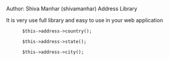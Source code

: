 Author: Shiva Manhar (shivamanhar)
Address Library

It is very use full library and easy to use in your web application

          $this->address->country();
          
          $this->address->state();
          
          $this->address->city();
